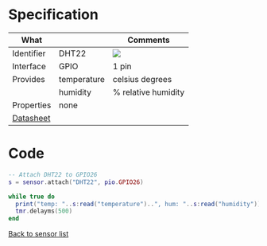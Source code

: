 # Specification

| What         |             | Comments                   |
|--------------|-------------|----------------------------|
| Identifier   | DHT22       | ![](http://git.whitecatboard.org/dht22.png)                           |
| Interface    | GPIO        | 1 pin                      |
| Provides     | temperature | celsius degrees            |
|              | humidity    | % relative humidity        |
| Properties   | none        |                            |
| [Datasheet](https://cdn-shop.adafruit.com/datasheets/Digital+humidity+and+temperature+sensor+AM2302.pdf)    |             |                            |


# Code

```lua
-- Attach DHT22 to GPIO26
s = sensor.attach("DHT22", pio.GPIO26)

while true do
  print("temp: "..s:read("temperature")..", hum: "..s:read("humidity"))
  tmr.delayms(500)
end
```

[Back to sensor list](./Sensor-module#supported-sensors)
